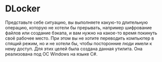 # DLocker
Представьте себе ситуацию, вы выполняете какую-то длительную операцию, которую не хотели бы прерывать, например шифрование файлов или создание бэкапа, и вам нужно на какое-то время покинуть своё рабочее место. При этом вы не хотите переводить компьютер в спящий режим, но и не хотели бы, чтобы посторонние люди имели к нему доступ. Для этих целей была создана данная утилита. Она реализована под ОС Windows на языке C#.

